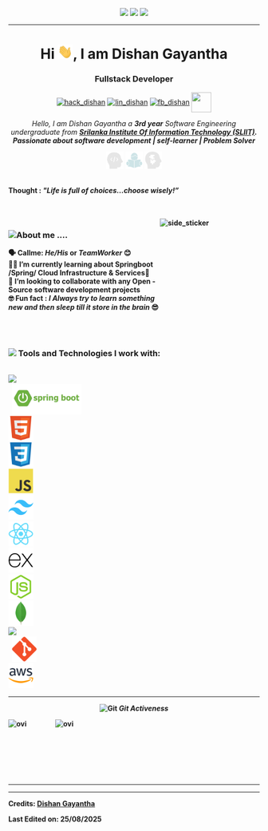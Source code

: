 <!--
**DishanGayantha/DishanGayantha** is a ✨ _special_ ✨ repository because its `README.md` (this file) appears on your GitHub profile.

Here are some ideas to get you started:

- 🔭 I’m currently working on ...
- 🌱 I’m currently learning ...
- 👯 I’m looking to collaborate on ...
- 🤔 I’m looking for help with ...
- 💬 Ask me about ...
- 📫 How to reach me: ...
- 😄 Pronouns: ...
- ⚡ Fun fact: ...
-->

<p align="left"> 
 </p>
 <p align="center">
  <img src="https://img.shields.io/badge/Focus-Software%20Development-brightgreen" />
  <img src="https://img.shields.io/badge/Lives-Sri%20Lanka-success" />
  <img src="https://img.shields.io/badge/Languages-English%20%26%20Sinhala-brightgreen" />
</p>
<hr>
<h1 align="center">Hi <img src="https://raw.githubusercontent.com/ABSphreak/ABSphreak/master/gifs/Hi.gif" width="30px">, I am Dishan Gayantha </h1>
<h3 align="center">Fullstack Developer</h3>
<p align="center">
<a href="https://www.hackerrank.com/profile/gayantha8631" target="new"><img align="center" src="https://cdn.worldvectorlogo.com/logos/hackerrank.svg" alt="hack_dishan" height="30" width="40" /></a>
<a href="www.linkedin.com/in/dishan-gayantha-73a59b199" target="new"><img align="center" src="https://img.icons8.com/?size=100&id=xuvGCOXi8Wyg&format=png&color=000000" alt="lin_dishan" height="40" width="40" /></a>
<a href="#" target="blank"><img align="center" src="https://www.svgrepo.com/show/299425/facebook.svg" alt="fb_dishan" height="30" width="40" /></a>
 <a href = "mailto: gayantha8631@gmail.com"><img align="center" src="https://img.icons8.com/?size=100&id=qyRpAggnV0zH&format=png&color=000000" height="40" width="40" /></a>
</p>
</p>



<p align="center">
  <em>
    Hello, I am Dishan Gayantha a <b>3rd year</b> Software Engineering undergraduate from <a href="https://www.sliit.lk/"> <b>Srilanka Institute Of Information Technology (SLIIT)<b/></a>. <br>
    <b>Passionate about software development | self-learner | Problem Solver</b> 
     <p align="center">
  <img src="./icons8-developer-50.png" alt="Software Development" width="35px" height="35px" />
      <img src="./icons8-student-53.png" alt="Software Development"  width="35px" height="35px"/>
      <img src="./icons8-problem-solving-skills-50.png" alt="Software Development"  width="35px" height="35px"/>
</p>

  </em> 
  <br>
       <b>Thought : <i>"Life is full of choices…choose wisely!”</i></b> 
</p>
<br><br>
<img align="right" width=200px height=200px alt="side_sticker" src="https://media.giphy.com/media/TEnXkcsHrP4YedChhA/giphy.gif" />

### <img src="https://media.giphy.com/media/iY8CRBdQXODJSCERIr/giphy.gif" width="30px">About me ....

🗣️  Callme: ***He/His*** or ***TeamWorker*** 😊 <br>
👨‍💻  I’m currently learning about Springboot /Spring/ Cloud Infrastructure & Services🥰<br>
🤝  I’m looking to collaborate with any **Open - Source software development projects**<br>
🤓  Fun fact : *I Always try to learn something new and then sleep till it store in the brain* 😎<br><br><br><br>
 

### <img src="https://media.giphy.com/media/iY8CRBdQXODJSCERIr/giphy.gif" width="30px"> Tools and Technologies I work with:

<p align="left">
  
  <code> <img height="50" src="https://www.vectorlogo.zone/logos/java/java-ar21.svg"> </code>
  <code> <img height="60" src="./spring-boot.png"> </code>
  <code> <img height="50" src="./HTML5.png"> </code>
  <code> <img height="50" src="./CSS3.png"> </code>
  <code> <img height="50" src="./JavaScript.png"> </code>
  <code> <img height="50" src="./Tailwind CSS.png"> </code>
  <code> <img height="50" src="./React.png"> </code>
  <code> <img height="50" src="./Express.png"> </code>
  <code> <img height="50" src="./Node.js (1).png"> </code>
  <code> <img height="50" src="./MongoDB (1).png"> </code>
  <code> <img height="50" src="https://www.vectorlogo.zone/logos/mysql/mysql-ar21.svg"> </code>
  <code> <img height="50" src="./Git.png"> </code>
  <code> <img height="50" src="./AWS.png"> </code>
  <hr>
  <p align="center">
 <img src="https://media.giphy.com/media/W5eoZHPpUx9sapR0eu/giphy.gif" width="30px" alt="Git"/>&nbsp;<i><b>Git Activeness</b></i></p>
 
<p><img align="left" src="https://github-readme-stats.vercel.app/api/top-langs?username=DishanGayantha&show_icons=true&locale=en&layout=compact&theme=chartreuse-dark" alt="ovi" /></p>
<p>&nbsp;<img align="right" src="https://github-readme-stats.vercel.app/api?username=DishanGayantha&show_icons=true&locale=en&theme=chartreuse-dark" alt="ovi" width="410" /></p>
<br><br><br><br><br>

<hr>


<!--<p align="center"><img src="https://media.giphy.com/media/QaMcXSekUWx7aogAUr/giphy.gif" width="30" />&nbsp;Git profile Trophies</p><br>
<img src="https://github-profile-trophy.vercel.app/?username=DishanGayantha&theme=juicyfresh&no-bg=true" />-->


-----
Credits: [Dishan Gayantha](https://github.com/DishanGayantha)

Last Edited on: 25/08/2025


